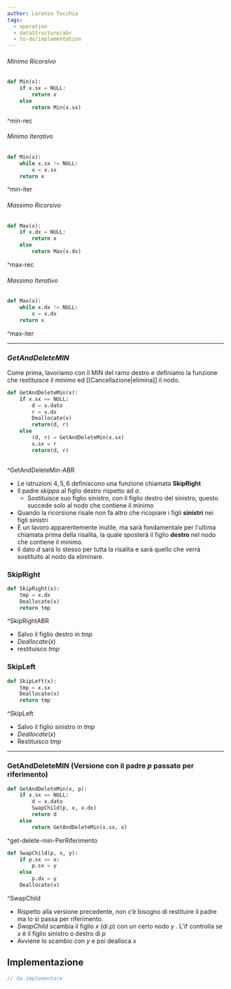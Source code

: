 ```yaml
---
author: Lorenzo Tecchia
tags:
  - operation
  - dataStructure/abr
  - to-do/implementation
---
```

###### Minimo Ricorsivo

```python
def Min(x):
	if x.sx = NULL:
		return x
	else
		return Min(x.sx)	
```
^min-rec

###### Minimo Iterativo

```python
def Min(x):
	while x.sx != NULL:
		x = x.sx
	return x
```
^min-iter

###### Massimo Ricorsivo

```python
def Max(x):
	if x.dx = NULL:
		return x
	else
		return Max(x.dx)

```
^max-rec

###### Massimo Iterativo

```python
def Max(x):
	while x.dx != NULL:
		x = x.dx
	return x
```
^max-iter

---
### $GetAndDeleteMIN$
Come prima, lavoriamo con il MIN del ramo destro e definiamo la funzione che restituisce il minimo ed [[Cancellazione|elimina]] il nodo.

```python
def GetAndDeleteMin(x):
	if x.sx == NULL:
		d = x.dato
		r = x.dx
		Deallocate(x)
		return(d, r)
	else
		(d, r) = GetAndDeleteMin(x.sx)
		x.sx = r
		return(d, r)		
		
```
^GetAndDeleteMin-ABR

- Le istruzioni $4,5,6$ definiscono una funzione chiamata $\textbf{SkipRight}$
- Il padre $skippa$ al figlio destro rispetto ad $a$.
	- Sostituisce suo figlio sinistro, con il figlio destro del sinistro, questo succede solo al nodo che contiene il minimo 
- Quando la ricorsione risale non fa altro che ricopiare i figli **sinistri** nei figli sinistri
- È un lavoro apparentemente inutile, ma sarà fondamentale per l'ultima chiamata prima della risalita, la quale sposterà il figlio **destro** nel nodo che contiene il minimo. 
- Il dato $d$ sarà lo stesso per tutta la risalita e sarà quello che verrà sostituito al nodo da eliminare. 
### $\textbf{SkipRight}$

```python
def SkipRight(x):
	tmp = x.dx
	Deallocate(x)
	return tmp
```
^SkipRightABR

- Salvo il figlio destro in $tmp$
- $Deallocate(x)$
- restituisco $tmp$
### $\textbf{SkipLeft}$

```python
def SkipLeft(x):
	tmp = x.sx
	Deallocate(x)
	return tmp
```
^SkipLeft

- Salvo il figlio sinistro in $tmp$
- $Deallocate(x)$
- Restituisco $tmp$
---
### $\textbf{GetAndDeleteMIN}$ (Versione con il padre $p$ passato per riferimento)

```python
def GetAndDeleteMin(x, p):
	if x.sx == NULL:
		d = x.dato
		SwapChild(p, x, x.dx)
		return d
	else
		return GetAndDeleteMin(x.sx, x)
```
^get-delete-min-PerRiferimento

```python
def SwapChild(p, x, y):
	if p.sx == x:
		p.sx = y
	else
		p.dx = y
	Deallocate(x)
```
^SwapChild

- Rispetto alla versione precedente, non c’è bisogno di restituire il padre ma lo si passa per riferimento.
 - $SwapChild$ scambia il figlio $x$ (di $p$) con un certo nodo $y$ . L’if controlla se $x$ è il figlio sinistro o destro di $p$  
- Avviene lo scambio con $y$ e poi dealloca $x$


## Implementazione
```C
// da implementare
```
